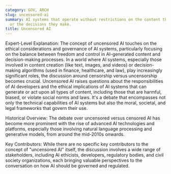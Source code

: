 ```yaml
---
category: GOV, ARCH
slug: uncensored-ai
summary: AI systems that operate without restrictions on the content they generate
  or the decisions they make.
title: Uncensored AI
---
```


Expert-Level Explanation: The concept of uncensored AI touches on the ethical considerations and governance of AI systems, particularly focusing on the balance between freedom and control in AI-generated content and decision-making processes. In a world where AI systems, especially those involved in content creation (like text, images, and videos) or decision-making algorithms (used in finance, healthcare, and law), play increasingly significant roles, the discussion around censorship versus uncensorship becomes crucial. Uncensored AI raises questions about the responsibilities of AI developers and the ethical implications of AI systems that can generate or act upon all types of content, including those that are harmful, biased, or violate social norms and laws. It's a debate that encompasses not only the technical capabilities of AI systems but also the moral, societal, and legal frameworks that govern their use.

Historical Overview: The debate over uncensored versus censored AI has become more prominent with the rise of advanced AI technologies and platforms, especially those involving natural language processing and generative models, from around the mid-2010s onwards.

Key Contributors: While there are no specific key contributors to the concept of "uncensored AI" itself, the discussion involves a wide range of stakeholders, including AI ethicists, developers, regulatory bodies, and civil society organizations, each bringing valuable perspectives to the conversation on how AI should be governed and regulated.